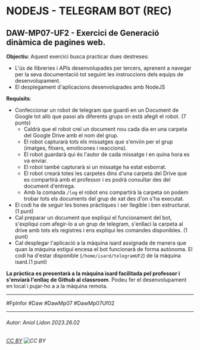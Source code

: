 # NODEJS - TELEGRAM BOT (REC)
## DAW-MP07-UF2 - Exercici de Generació dinàmica de pagines web.
**Objectiu**: Aquest exercici busca practicar dues destreses:
+ L'ús de llibreries i APIs desenvolupades per tercers, aprenent a navegar per la seva documentació tot seguint les instruccions dels equips de desenvolupament.
+ El desplegament d'aplicacions desenvolupades amb NodeJS

**Requisits**: 
+ Confeccionar un robot de telegram que guardi en un Document de Google tot allò que passi als diferents grups on està afegit el robot. (7 punts)
    + Caldrà que el robot creï un document nou cada dia en una carpeta del Google Drive amb el nom del grup.
    + El robot capturarà tots els missatges que s'enviin per el grup (imatges, fitxers, emoticones i reaccions).
    + El robot guardarà qui és l'autor de cada missatge i en quina hora es va enviar.
    + El robot també capturarà si un missatge ha estat esborrat.
    + El robot crearà totes les carpetes dins d'una carpeta del Drive que es compartirà amb el professor i es podrà consultar des del document d'entrega.
    + Amb la comanda `/log` el robot ens compartirà la carpeta on podem trobar tots els documents del grup de xat des d'on s'ha executat.
+ El codi ha de seguir les bones pràctiques i ser llegible i ben estructurat. (1 punt)
+ Cal preparar un document que expliqui el funcionament del bot, s'expliqui com afegir-lo a un grup de telegram, s'enllaci la carpeta al drive amb tots els registres i ens expliqui les comandes disponibles. (1 punt)
+ Cal desplegar l'aplicació a la màquina isard assignada de manera que quan la màquina estigui encesa el bot funcionarà de forma autònoma. El codi ha d'estar disponible  (`/home/isard/telegramUF2`) de la màquina isard.(1 punt)

**La pràctica es presentarà a la màquina isard facilitada pel professor i s'enviarà l'enllaç de Github al classroom**. Podeu fer el desenvolupament en local i pujar-ho a a la màquina remota.

---

#FpInfor #Daw #DawMp07 #DawMp07Uf02

---

###### Autor: Aniol Lidon 2023.26.02 
###### [CC BY](https://creativecommons.org/licenses/by/4.0/) ![CC BY](https://licensebuttons.net/l/by/3.0/80x15.png)
